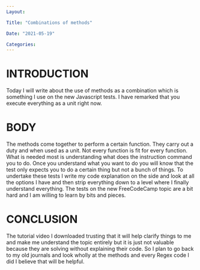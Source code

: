 ```yaml
---
Layout:

Title: "Combinations of methods"

Date: "2021-05-19"

Categories:
---
```

# INTRODUCTION
Today I will write about the use of methods as a combination which is something I use on the new Javascript tests. I have remarked that you execute everything as a unit right now.


# BODY
The methods come together to perform a certain function. They carry out a duty and when used as a unit. Not every function is fit for every function. What is needed most is understanding what does the instruction command you to do. Once you understand what you want to do you will know that the test only expects you to do a certain thing but not a bunch of things. To undertake these tests I write my code explanation on the side and look at all the options I have and then strip everything down to a level where I finally understand everything. The tests on the new FreeCodeCamp topic are a bit hard and I am willing to learn by bits and pieces.


# CONCLUSION
The tutorial video I downloaded trusting that it will help clarify things to me and make me understand the topic entirely but it is just not valuable because they are solving without explaining their code. So I plan to go back to my old journals and look wholly at the methods and every Regex code I did I believe that will be helpful.